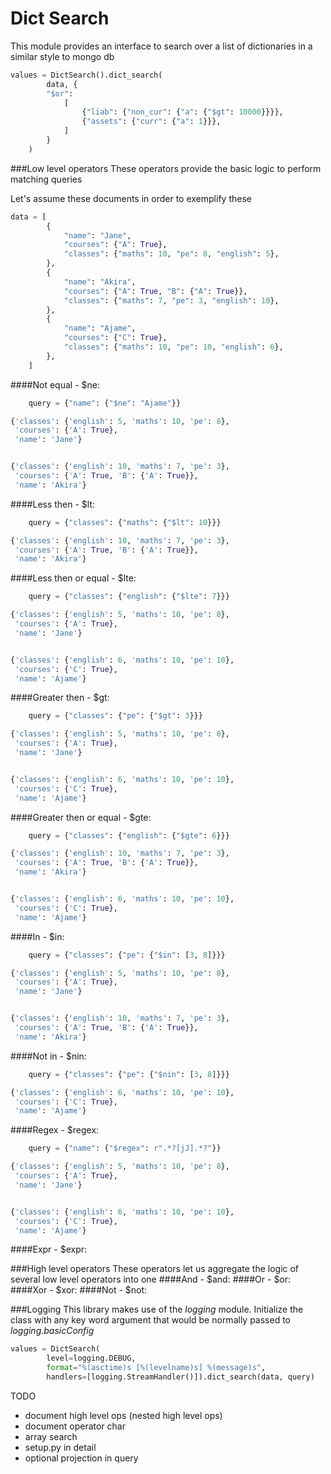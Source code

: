 # Dict Search
This module provides an interface to search over a list of dictionaries in a
similar style to mongo db

```python  
values = DictSearch().dict_search(
        data, {
        "$or": 
            [
                {"liab": {"non_cur": {"a": {"$gt": 10000}}}}, 
                {"assets": {"curr": {"a": 1}}},
            ]
        }
    )
```
###Low level operators
These operators provide the basic logic to perform matching queries

Let's assume these documents in order to exemplify these 
````python
data = [
        {
            "name": "Jane",
            "courses": {"A": True},
            "classes": {"maths": 10, "pe": 8, "english": 5},
        },
        {
            "name": "Akira",
            "courses": {"A": True, "B": {"A": True}},
            "classes": {"maths": 7, "pe": 3, "english": 10},
        },
        {
            "name": "Ajame",
            "courses": {"C": True},
            "classes": {"maths": 10, "pe": 10, "english": 6},
        },
    ]
````


####Not equal - $ne:

````python 
    query = {"name": {"$ne": "Ajame"}}
````
````python
{'classes': {'english': 5, 'maths': 10, 'pe': 8},
 'courses': {'A': True},
 'name': 'Jane'}


{'classes': {'english': 10, 'maths': 7, 'pe': 3},
 'courses': {'A': True, 'B': {'A': True}},
 'name': 'Akira'}
````
    
####Less then - $lt:
````python 
    query = {"classes": {"maths": {"$lt": 10}}}
````
````python
{'classes': {'english': 10, 'maths': 7, 'pe': 3},
 'courses': {'A': True, 'B': {'A': True}},
 'name': 'Akira'}
````
    
####Less then or equal - $lte:
````python 
    query = {"classes": {"english": {"$lte": 7}}}
````
````python
{'classes': {'english': 5, 'maths': 10, 'pe': 8},
 'courses': {'A': True},
 'name': 'Jane'}


{'classes': {'english': 6, 'maths': 10, 'pe': 10},
 'courses': {'C': True},
 'name': 'Ajame'}
````
####Greater then - $gt:
````python 
    query = {"classes": {"pe": {"$gt": 3}}}
````
````python
{'classes': {'english': 5, 'maths': 10, 'pe': 8},
 'courses': {'A': True},
 'name': 'Jane'}


{'classes': {'english': 6, 'maths': 10, 'pe': 10},
 'courses': {'C': True},
 'name': 'Ajame'}
````
####Greater then or equal - $gte:
````python 
    query = {"classes": {"english": {"$gte": 6}}}
````
````python
{'classes': {'english': 10, 'maths': 7, 'pe': 3},
 'courses': {'A': True, 'B': {'A': True}},
 'name': 'Akira'}


{'classes': {'english': 6, 'maths': 10, 'pe': 10},
 'courses': {'C': True},
 'name': 'Ajame'}

````
####In - $in:
````python 
    query = {"classes": {"pe": {"$in": [3, 8]}}}
````
````python
{'classes': {'english': 5, 'maths': 10, 'pe': 8},
 'courses': {'A': True},
 'name': 'Jane'}


{'classes': {'english': 10, 'maths': 7, 'pe': 3},
 'courses': {'A': True, 'B': {'A': True}},
 'name': 'Akira'}
````
####Not in - $nin:
````python 
    query = {"classes": {"pe": {"$nin": [3, 8]}}}
````
````python
{'classes': {'english': 6, 'maths': 10, 'pe': 10},
 'courses': {'C': True},
 'name': 'Ajame'}
````
####Regex - $regex:
````python 
    query = {"name": {"$regex": r".*?[jJ].*?"}}
````
````python
{'classes': {'english': 5, 'maths': 10, 'pe': 8},
 'courses': {'A': True},
 'name': 'Jane'}


{'classes': {'english': 6, 'maths': 10, 'pe': 10},
 'courses': {'C': True},
 'name': 'Ajame'}
````
####Expr - $expr:

###High level operators
These operators let us aggregate the logic of several low level operators into one
####And - $and:
####Or - $or:
####Xor - $xor:
####Not - $not:

###Logging
This library makes use of the *logging* module. Initialize the class with any
key word argument that would be normally passed to *logging.basicConfig*

```python  
values = DictSearch(
        level=logging.DEBUG,
        format="%(asctime)s [%(levelname)s] %(message)s",
        handlers=[logging.StreamHandler()]).dict_search(data, query)
```

TODO
- document high level ops (nested high level ops)
- document operator char
- array search
- setup.py in detail
- optional projection in query